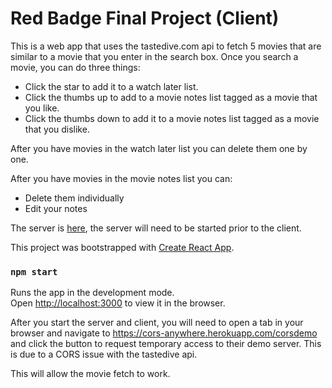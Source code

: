 # Red Badge Final Project (Client)

This is a web app that uses the tastedive.com api to fetch 5 movies that are similar to a movie that you enter in the search box. 
Once you search a movie, you can do three things:
- Click the star to add it to a watch later list. 
- Click the thumbs up to add to a movie notes list tagged as a movie that you like.
- Click the thumbs down to add it to a movie notes list tagged as a movie that you dislike.

After you have movies in the watch later list you can delete them one by one.

After you have movies in the movie notes list you can:
- Delete them individually
- Edit your notes 

The server is [here](https://github.com/bsnyder13/red-server), the server will need to be started prior to the client.


This project was bootstrapped with [Create React App](https://github.com/facebook/create-react-app).

### `npm start`

Runs the app in the development mode.\
Open [http://localhost:3000](http://localhost:3000) to view it in the browser.

After you start the server and client, you will need to open a tab in your browser and navigate to https://cors-anywhere.herokuapp.com/corsdemo and click the button to request temporary access to their demo server. This is due to a CORS issue with the tastedive api.

This will allow the movie fetch to work.
